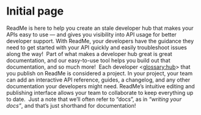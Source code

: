 # Initial page

ReadMe is here to help you create an stale developer hub that makes your APIs easy to use — and gives you visibility into API usage for better developer support. With ReadMe, your developers have the guidance they need to get started with your API quickly and easily troubleshoot issues along the way!  Part of what makes a developer hub great is great documentation, and our easy-to-use tool helps you build out that documentation, and so much more!  Each developer <[glossary:hub](glossary:hub)> that you publish on ReadMe is considered a project. In your project, your team can add an interactive API reference, guides, a changelog, and any other documentation your developers might need. ReadMe’s intuitive editing and publishing interface allows your team to collaborate to keep everything up to date.  Just a note that we’ll often refer to “docs”, as in _“writing your docs”_, and that’s just shorthand for documentation!
